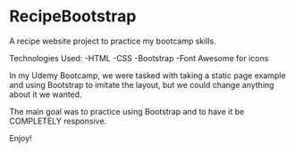 # RecipeBootstrap
A recipe website project to practice my bootcamp skills.

Technologies Used:
-HTML
-CSS
-Bootstrap
-Font Awesome for icons

In my Udemy Bootcamp, we were tasked with taking a static page example and using Bootstrap to imitate the layout, but we could change anything about it we wanted.  

The main goal was to practice using Bootstrap and to have it be COMPLETELY responsive.

Enjoy!
